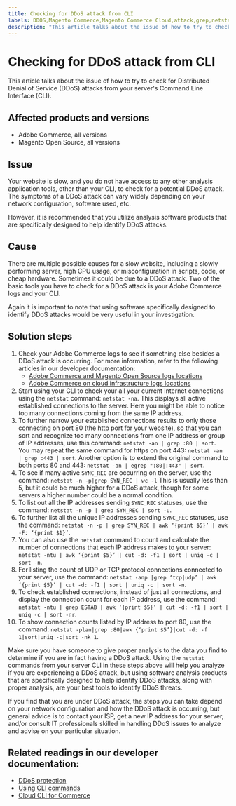 ```yaml
---
title: Checking for DDoS attack from CLI
labels: DDOS,Magento Commerce,Magento Commerce Cloud,attack,grep,netstat,troubleshooting,Adobe Commerce,Magento Open Source,cloud infrastructure
description: "This article talks about the issue of how to try to check for Distributed Denial of Service (DDoS) attacks from your server's Command Line Interface (CLI)."
---
```


# Checking for DDoS attack from CLI

This article talks about the issue of how to try to check for Distributed Denial of Service (DDoS) attacks from your server's Command Line Interface (CLI).

## Affected products and versions

* Adobe Commerce, all versions
* Magento Open Source, all versions

## Issue

Your website is slow, and you do not have access to any other analysis application tools, other than your CLI, to check for a potential DDoS attack. The symptoms of a DDoS attack can vary widely depending on your network configuration, software used, etc.

However, it is recommended that you utilize analysis software products that are specifically designed to help identify DDoS attacks.

## Cause

There are multiple possible causes for a slow website, including a slowly performing server, high CPU usage, or misconfiguration in scripts, code, or cheap hardware. Sometimes it could be due to a DDoS attack. Two of the basic tools you have to check for a DDoS attack is your Adobe Commerce logs and your CLI.

Again it is important to note that using software specifically designed to identify DDoS attacks would be very useful in your investigation.

## Solution steps

1. Check your Adobe Commerce logs to see if something else besides a DDoS attack is occurring. For more information, refer to the following articles in our developer documentation:
    * [Adobe Commerce and Magento Open Source logs locations](https://devdocs.magento.com/guides/v2.3/config-guide/cli/logging.html)
    * [Adobe Commerce on cloud infrastructure logs locations](https://devdocs.magento.com/guides/v2.3/cloud/trouble/environments-logs.html)
1. Start using your CLI to check your all your current Internet connections using the `netstat` command: `netstat -na`. This displays all active established connections to the server. Here you might be able to notice too many connections coming from the same IP address.
1. To further narrow your established connections results to only those connecting on port 80 (the http port for your website), so that you can sort and recognize too many connections from one IP address or group of IP addresses, use this command: `netstat -an | grep :80 | sort`. You may repeat the same command for https on port 443: `netstat -an | grep :443 | sort`. Another option is to extend the original command to both ports 80 and 443: `netstat -an | egrep ":80|:443" | sort`.
1. To see if many active `SYNC_REC` are occurring on the server, use the command:     `netstat -n -p|grep SYN_REC | wc -l`     This is usually less than 5, but it could be much higher for a DDoS attack, though for some servers a higher number could be a normal condition.
1. To list out all the IP addresses sending `SYNC_REC` statuses, use the command: `netstat -n -p | grep SYN_REC | sort -u`.
1. To further list all the unique IP addresses sending `SYNC_REC` statuses, use the command: `netstat -n -p | grep SYN_REC | awk ‘{print $5}’ | awk -F: ‘{print $1}’`.
1. You can also use the `netstat` command to count and calculate the number of connections that each IP address makes to your server: `netstat -ntu | awk ‘{print $5}’ | cut -d: -f1 | sort | uniq -c | sort -n`.
1. For listing the count of UDP or TCP protocol connections connected to your server, use the command: `netstat -anp |grep ‘tcp|udp’ | awk ‘{print $5}’ | cut -d: -f1 | sort | uniq -c | sort -n`.
1. To check established connections, instead of just all connections, and display the connection count for each IP address, use the command: `netstat -ntu | grep ESTAB | awk ‘{print $5}’ | cut -d: -f1 | sort | uniq -c | sort -nr`.
1. To show connection counts listed by IP address to port 80, use the command: `netstat -plan|grep :80|awk {‘print $5’}|cut -d: -f 1|sort|uniq -c|sort -nk 1`.

Make sure you have someone to give proper analysis to the data you find to determine if you are in fact having a DDoS attack. Using the `netstat` commands from your server CLI in these steps above will help you analyze if you are experiencing a DDoS attack, but using software analysis products that are specifically designed to help identify DDoS attacks, along with proper analysis, are your best tools to identify DDoS threats.

If you find that you are under DDoS attack, the steps you can take depend on your network configuration and how the DDoS attack is occurring, but general advice is to contact your ISP,  get a new IP address for your server, and/or consult IT professionals skilled in handling DDoS issues to analyze and advise on your particular situation.

## Related readings in our developer documentation:

* [DDoS protection](https://devdocs.magento.com/guides/v2.3/cloud/cdn/cloud-fastly.html#ddos-protection)
* [Using CLI commands](https://devdocs.magento.com/guides/v2.3/config-guide/deployment/pipeline/example/cli.html)
* [Cloud CLI for Commerce](https://devdocs.magento.com/guides/v2.3/cloud/reference/cli-ref-topic.html) 